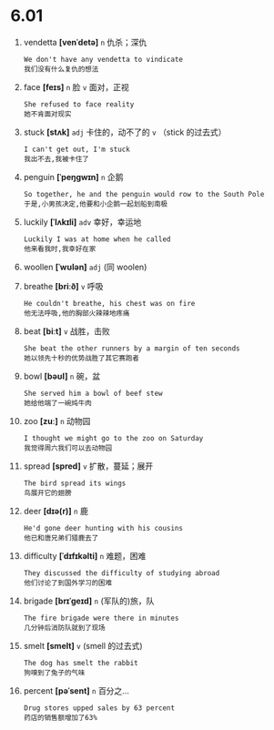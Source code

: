 # 6.01

1. vendetta **[venˈdetə]** `n` 仇杀；深仇

   ```
   We don't have any vendetta to vindicate
   我们没有什么复仇的想法
   ```

2. face **[feɪs]** `n` 脸 `v` 面对，正视

   ```
   She refused to face reality
   她不肯面对现实
   ```

3. stuck **[stʌk]** `adj` 卡住的，动不了的 `v` （stick 的过去式）

   ```
   I can't get out, I'm stuck
   我出不去,我被卡住了
   ```

4. penguin **[ˈpeŋɡwɪn]** `n` 企鹅

   ```
   So together, he and the penguin would row to the South Pole
   于是,小男孩决定,他要和小企鹅一起划船到南极
   ```

5. luckily **[ˈlʌkɪli]** `adv` 幸好，幸运地

   ```
   Luckily I was at home when he called
   他来看我时,我幸好在家
   ```

6. woollen **[ˈwʊlən]** `adj` (同 woolen)

7. breathe **[briːð]** `v` 呼吸

   ```
   He couldn't breathe, his chest was on fire
   他无法呼吸,他的胸部火辣辣地疼痛
   ```

8. beat **[biːt]** `v` 战胜，击败

   ```
   She beat the other runners by a margin of ten seconds
   她以领先十秒的优势战胜了其它赛跑者
   ```

9. bowl **[bəʊl]** `n` 碗，盆

   ```
   She served him a bowl of beef stew
   她给他端了一碗炖牛肉
   ```

10. zoo **[zuː]** `n` 动物园

    ```
    I thought we might go to the zoo on Saturday
    我觉得周六我们可以去动物园
    ```

11. spread **[spred]** `v` 扩散，蔓延；展开

    ```
    The bird spread its wings
    鸟展开它的翅膀
    ```

12. deer **[dɪə(r)]** `n` 鹿

    ```
    He'd gone deer hunting with his cousins
    他已和唐兄弟们猎鹿去了
    ```

13. difficulty **[ˈdɪfɪkəlti]** `n` 难题，困难

    ```
    They discussed the difficulty of studying abroad
    他们讨论了到国外学习的困难
    ```

14. brigade **[brɪˈɡeɪd]** `n` (军队的)旅，队

    ```
    The fire brigade were there in minutes
    几分钟后消防队就到了现场
    ```

15. smelt **[smelt]** `v` (smell 的过去式)

    ```
    The dog has smelt the rabbit
    狗嗅到了兔子的气味
    ```

16. percent **[pəˈsent]** `n` 百分之...
    ```
    Drug stores upped sales by 63 percent
    药店的销售额增加了63%
    ```
